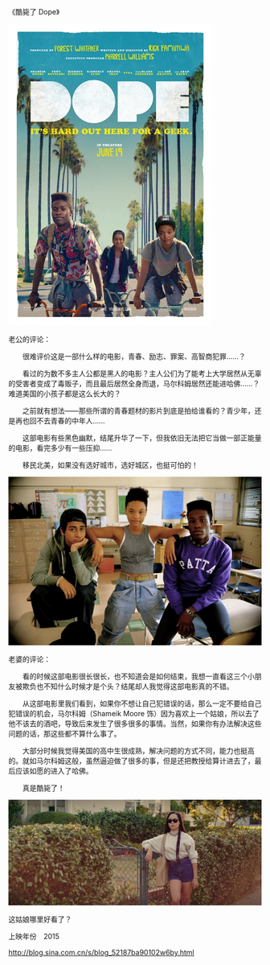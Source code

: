《酷毙了 Dope》

			
![](./img/001vda4xzy6XaKEXFB587&690.jpg)

老公的评论：

　　很难评价这是一部什么样的电影，青春、励志、罪案、高智商犯罪……？


　　看过的为数不多主人公都是黑人的电影？主人公们为了能考上大学居然从无辜的受害者变成了毒贩子，而且最后居然全身而退，马尔科姆居然还能进哈佛……？难道美国的小孩子都是这么长大的？

　　之前就有想法——那些所谓的青春题材的影片到底是拍给谁看的？青少年，还是再也回不去青春的中年人……

　　这部电影有些黑色幽默，结尾升华了一下，但我依旧无法把它当做一部正能量的电影，看完多少有一些压抑……

　　移民北美，如果没有选好城市，选好城区，也挺可怕的！

![](./img/001vda4xzy6XaKGtL6R5d&690.jpg)


老婆的评论：


　　看的时候这部电影很长很长，也不知道会是如何结束，我想一直看这三个小朋友被欺负也不知什么时候才是个头？结尾却人我觉得这部电影真的不错。

　　从这部电影里我们看到，如果你不想让自己犯错误的话，那么一定不要给自己犯错误的机会，马尔科姆（Shameik Moore
饰）因为喜欢上一个姑娘，所以去了他不该去的酒吧，导致后来发生了很多很多的事情。当然，如果你有办法解决这些问题的话，那这些都不算什么事了。


　　大部分时候我觉得美国的高中生很成熟，解决问题的方式不同，能力也挺高的。就如马尔科姆这般，虽然逼迫做了很多的事，但是还把教授给算计进去了，最后应该如愿的进入了哈佛。

　　真是酷毙了！

![](./img/001vda4xzy6XaKHzBLuec&690.jpg)

这姑娘哪里好看了？

上映年份　2015							
		
http://blog.sina.com.cn/s/blog_52187ba90102w6by.html
